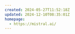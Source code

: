 ```yaml
---
created: 2024-05-27T11:52:18Z
updated: 2024-12-10T08:35:01Z
homepage:
  - https://mistral.ai/
---
```

